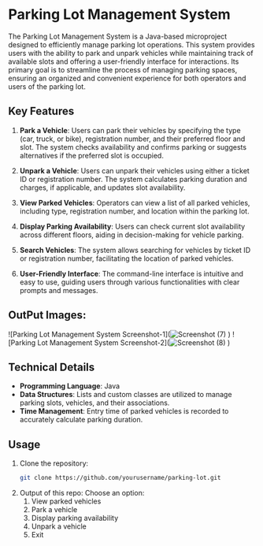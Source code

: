 # Parking Lot Management System

The Parking Lot Management System is a Java-based microproject designed to efficiently manage parking lot operations. This system provides users with the ability to park and unpark vehicles while maintaining track of available slots and offering a user-friendly interface for interactions. Its primary goal is to streamline the process of managing parking spaces, ensuring an organized and convenient experience for both operators and users of the parking lot.

## Key Features

1. **Park a Vehicle**: Users can park their vehicles by specifying the type (car, truck, or bike), registration number, and their preferred floor and slot. The system checks availability and confirms parking or suggests alternatives if the preferred slot is occupied.

2. **Unpark a Vehicle**: Users can unpark their vehicles using either a ticket ID or registration number. The system calculates parking duration and charges, if applicable, and updates slot availability.

3. **View Parked Vehicles**: Operators can view a list of all parked vehicles, including type, registration number, and location within the parking lot.

4. **Display Parking Availability**: Users can check current slot availability across different floors, aiding in decision-making for vehicle parking.

5. **Search Vehicles**: The system allows searching for vehicles by ticket ID or registration number, facilitating the location of parked vehicles.

6. **User-Friendly Interface**: The command-line interface is intuitive and easy to use, guiding users through various functionalities with clear prompts and messages.

## OutPut Images:
![Parking Lot Management System Screenshot-1](![Screenshot (7)](https://github.com/Parthchauh/ParkingLotInJava/assets/136223855/b13d19cc-0cad-4665-bf2c-35d56c616cae)
)
![Parking Lot Management System Screenshot-2](![Screenshot (8)](https://github.com/Parthchauh/ParkingLotInJava/assets/136223855/750c3544-0e9d-4ec9-9cbb-33809d9d163c)
)


## Technical Details

- **Programming Language**: Java
- **Data Structures**: Lists and custom classes are utilized to manage parking slots, vehicles, and their associations.
- **Time Management**: Entry time of parked vehicles is recorded to accurately calculate parking duration.

## Usage

1. Clone the repository:
   ```bash
   git clone https://github.com/yourusername/parking-lot.git
2. Output of this repo:
   Choose an option:
    1. View parked vehicles
    2. Park a vehicle
    3. Display parking availability
    4. Unpark a vehicle
    5. Exit

